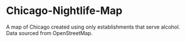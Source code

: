 # Chicago-Nightlife-Map
 A map of Chicago created using only establishments that serve alcohol. Data sourced from OpenStreetMap.
